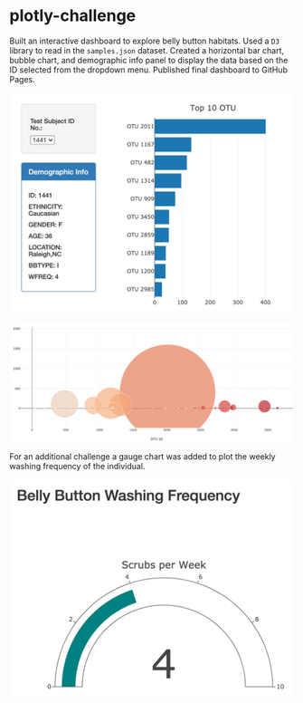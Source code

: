 # plotly-challenge

Built an interactive dashboard to explore belly button habitats. Used a `D3` library to read in the `samples.json` dataset. Created a horizontal bar chart, bubble chart, and demographic info panel to display the data based on the ID selected from the dropdown menu. Published final dashboard to GitHub Pages.

![Belly Button Dashboard](images/bb_dashboard_01.png)

![Belly Button Dashboard bubble chart](images/bb_dashboard_02.png)

For an additional challenge a gauge chart was added to plot the weekly washing frequency of the individual.

![BB Dashboard gauge chart](images/bb_dashboard_03.png)